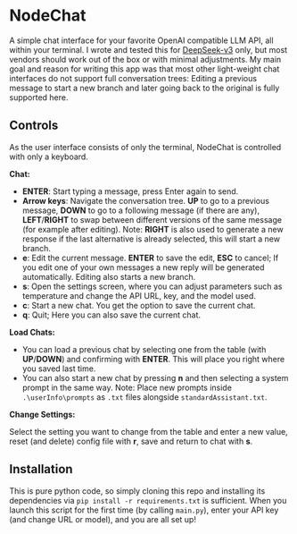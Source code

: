 # NodeChat

A simple chat interface for your favorite OpenAI compatible LLM API, all within your terminal. I wrote and tested this for [DeepSeek-v3](https://www.deepseek.com) only, but most vendors should work out of the box or with minimal adjustments. My main goal and reason for writing this app was that most other light-weight chat interfaces do not support full conversation trees: Editing a previous message to start a new branch and later going back to the original is fully supported here.

## Controls

As the user interface consists of only the terminal, NodeChat is controlled with only a keyboard.

__Chat:__
- __ENTER__: Start typing a message, press Enter again to send.
- __Arrow keys__: Navigate the conversation tree. __UP__ to go to a previous message, __DOWN__ to go to a following message (if there are any), __LEFT__/__RIGHT__ to swap between different versions of the same message (for example after editing). Note: __RIGHT__ is also used to generate a new response if the last alternative is already selected, this will start a new branch.
- __e__: Edit the current message. __ENTER__ to save the edit, __ESC__ to cancel; If you edit one of your own messages a new reply will be generated automatically. Editing also starts a new branch.
- __s__: Open the settings screen, where you can adjust parameters such as temperature and change the API URL, key, and the model used.
- __c__: Start a new chat. You get the option to save the current chat.
- __q__: Quit; Here you can also save the current chat.

__Load Chats:__
- You can load a previous chat by selecting one from the table (with __UP__/__DOWN__) and confirming with __ENTER__. This will place you right where you saved last time.
- You can also start a new chat by pressing __n__ and then selecting a system prompt in the same way. Note: Place new prompts inside ```.\userInfo\prompts``` as ```.txt``` files alongside ```standardAssistant.txt```.

__Change Settings:__

Select the setting you want to change from the table and enter a new value, reset (and delete) config file with __r__, save and return to chat with __s__.

## Installation

This is pure python code, so simply cloning this repo and installing its dependencies via ```pip install -r requirements.txt``` is sufficient. When you launch this script for the first time (by calling ```main.py```), enter your API key (and change URL or model), and you are all set up!